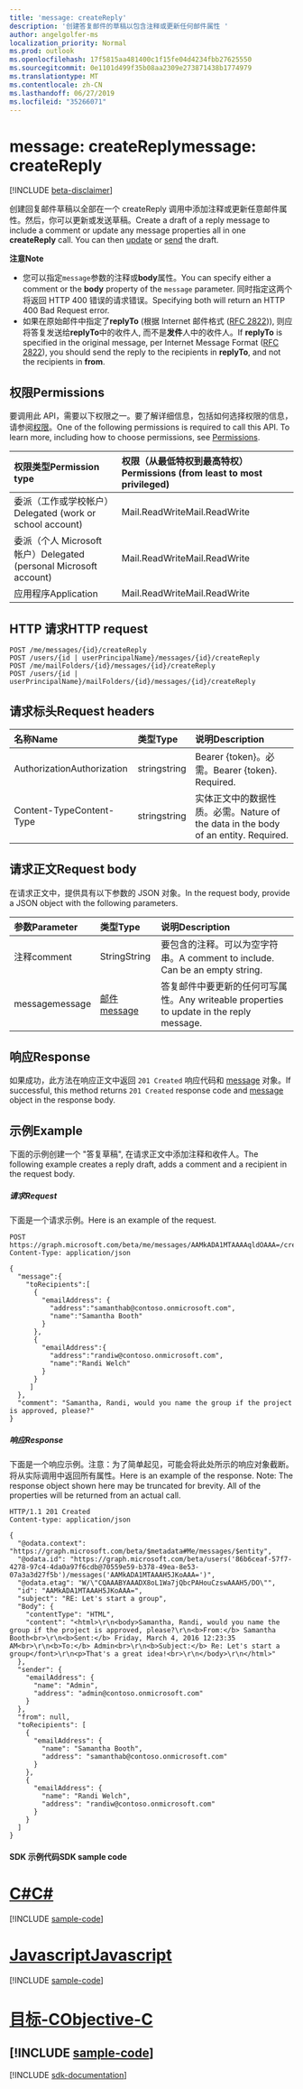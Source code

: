 ```yaml
---
title: 'message: createReply'
description: '创建答复邮件的草稿以包含注释或更新任何邮件属性 '
author: angelgolfer-ms
localization_priority: Normal
ms.prod: outlook
ms.openlocfilehash: 17f5815aa481400c1f15fe04d4234fbb27625550
ms.sourcegitcommit: 0e1101d499f35b08aa2309e273871438b1774979
ms.translationtype: MT
ms.contentlocale: zh-CN
ms.lasthandoff: 06/27/2019
ms.locfileid: "35266071"
---
```

# <a name="message-createreply"></a><span data-ttu-id="e2f18-103">message: createReply</span><span class="sxs-lookup"><span data-stu-id="e2f18-103">message: createReply</span></span>

[!INCLUDE [beta-disclaimer](../../includes/beta-disclaimer.md)]

<span data-ttu-id="e2f18-p101">创建回复邮件草稿以全部在一个 createReply 调用中添加注释或更新任意邮件属性。然后，你可以更新或发送草稿。</span><span class="sxs-lookup"><span data-stu-id="e2f18-p101">Create a draft of a reply message to include a comment or update any message properties all in one **createReply** call. You can then [update](../api/message-update.md) or [send](../api/message-send.md) the draft.</span></span>

<span data-ttu-id="e2f18-106">**注意**</span><span class="sxs-lookup"><span data-stu-id="e2f18-106">**Note**</span></span>

- <span data-ttu-id="e2f18-107">您可以指定`message`参数的注释或**body**属性。</span><span class="sxs-lookup"><span data-stu-id="e2f18-107">You can specify either a comment or the **body** property of the `message` parameter.</span></span> <span data-ttu-id="e2f18-108">同时指定这两个将返回 HTTP 400 错误的请求错误。</span><span class="sxs-lookup"><span data-stu-id="e2f18-108">Specifying both will return an HTTP 400 Bad Request error.</span></span>
- <span data-ttu-id="e2f18-109">如果在原始邮件中指定了**replyTo** (根据 Internet 邮件格式 ([RFC 2822](https://www.rfc-editor.org/info/rfc2822))), 则应将答复发送给**replyTo**中的收件人, 而不是**发件**人中的收件人。</span><span class="sxs-lookup"><span data-stu-id="e2f18-109">If **replyTo** is specified in the original message, per Internet Message Format ([RFC 2822](https://www.rfc-editor.org/info/rfc2822)), you should send the reply to the recipients in **replyTo**, and not the recipients in **from**.</span></span> 

## <a name="permissions"></a><span data-ttu-id="e2f18-110">权限</span><span class="sxs-lookup"><span data-stu-id="e2f18-110">Permissions</span></span>
<span data-ttu-id="e2f18-p103">要调用此 API，需要以下权限之一。要了解详细信息，包括如何选择权限的信息，请参阅[权限](/graph/permissions-reference)。</span><span class="sxs-lookup"><span data-stu-id="e2f18-p103">One of the following permissions is required to call this API. To learn more, including how to choose permissions, see [Permissions](/graph/permissions-reference).</span></span>

|<span data-ttu-id="e2f18-113">权限类型</span><span class="sxs-lookup"><span data-stu-id="e2f18-113">Permission type</span></span>      | <span data-ttu-id="e2f18-114">权限（从最低特权到最高特权）</span><span class="sxs-lookup"><span data-stu-id="e2f18-114">Permissions (from least to most privileged)</span></span>              |
|:--------------------|:---------------------------------------------------------|
|<span data-ttu-id="e2f18-115">委派（工作或学校帐户）</span><span class="sxs-lookup"><span data-stu-id="e2f18-115">Delegated (work or school account)</span></span> | <span data-ttu-id="e2f18-116">Mail.ReadWrite</span><span class="sxs-lookup"><span data-stu-id="e2f18-116">Mail.ReadWrite</span></span>    |
|<span data-ttu-id="e2f18-117">委派（个人 Microsoft 帐户）</span><span class="sxs-lookup"><span data-stu-id="e2f18-117">Delegated (personal Microsoft account)</span></span> | <span data-ttu-id="e2f18-118">Mail.ReadWrite</span><span class="sxs-lookup"><span data-stu-id="e2f18-118">Mail.ReadWrite</span></span>    |
|<span data-ttu-id="e2f18-119">应用程序</span><span class="sxs-lookup"><span data-stu-id="e2f18-119">Application</span></span> | <span data-ttu-id="e2f18-120">Mail.ReadWrite</span><span class="sxs-lookup"><span data-stu-id="e2f18-120">Mail.ReadWrite</span></span> |

## <a name="http-request"></a><span data-ttu-id="e2f18-121">HTTP 请求</span><span class="sxs-lookup"><span data-stu-id="e2f18-121">HTTP request</span></span>
<!-- { "blockType": "ignored" } -->
```http
POST /me/messages/{id}/createReply
POST /users/{id | userPrincipalName}/messages/{id}/createReply
POST /me/mailFolders/{id}/messages/{id}/createReply
POST /users/{id | userPrincipalName}/mailFolders/{id}/messages/{id}/createReply
```
## <a name="request-headers"></a><span data-ttu-id="e2f18-122">请求标头</span><span class="sxs-lookup"><span data-stu-id="e2f18-122">Request headers</span></span>
| <span data-ttu-id="e2f18-123">名称</span><span class="sxs-lookup"><span data-stu-id="e2f18-123">Name</span></span>       | <span data-ttu-id="e2f18-124">类型</span><span class="sxs-lookup"><span data-stu-id="e2f18-124">Type</span></span> | <span data-ttu-id="e2f18-125">说明</span><span class="sxs-lookup"><span data-stu-id="e2f18-125">Description</span></span>|
|:---------------|:--------|:----------|
| <span data-ttu-id="e2f18-126">Authorization</span><span class="sxs-lookup"><span data-stu-id="e2f18-126">Authorization</span></span>  | <span data-ttu-id="e2f18-127">string</span><span class="sxs-lookup"><span data-stu-id="e2f18-127">string</span></span>  | <span data-ttu-id="e2f18-p104">Bearer {token}。必需。</span><span class="sxs-lookup"><span data-stu-id="e2f18-p104">Bearer {token}. Required.</span></span> |
| <span data-ttu-id="e2f18-130">Content-Type</span><span class="sxs-lookup"><span data-stu-id="e2f18-130">Content-Type</span></span> | <span data-ttu-id="e2f18-131">string</span><span class="sxs-lookup"><span data-stu-id="e2f18-131">string</span></span>  | <span data-ttu-id="e2f18-p105">实体正文中的数据性质。必需。</span><span class="sxs-lookup"><span data-stu-id="e2f18-p105">Nature of the data in the body of an entity. Required.</span></span> |

## <a name="request-body"></a><span data-ttu-id="e2f18-134">请求正文</span><span class="sxs-lookup"><span data-stu-id="e2f18-134">Request body</span></span>
<span data-ttu-id="e2f18-135">在请求正文中，提供具有以下参数的 JSON 对象。</span><span class="sxs-lookup"><span data-stu-id="e2f18-135">In the request body, provide a JSON object with the following parameters.</span></span>

| <span data-ttu-id="e2f18-136">参数</span><span class="sxs-lookup"><span data-stu-id="e2f18-136">Parameter</span></span>    | <span data-ttu-id="e2f18-137">类型</span><span class="sxs-lookup"><span data-stu-id="e2f18-137">Type</span></span>   |<span data-ttu-id="e2f18-138">说明</span><span class="sxs-lookup"><span data-stu-id="e2f18-138">Description</span></span>|
|:---------------|:--------|:----------|
|<span data-ttu-id="e2f18-139">注释</span><span class="sxs-lookup"><span data-stu-id="e2f18-139">comment</span></span>|<span data-ttu-id="e2f18-140">String</span><span class="sxs-lookup"><span data-stu-id="e2f18-140">String</span></span>|<span data-ttu-id="e2f18-p106">要包含的注释。可以为空字符串。</span><span class="sxs-lookup"><span data-stu-id="e2f18-p106">A comment to include. Can be an empty string.</span></span>|
|<span data-ttu-id="e2f18-143">message</span><span class="sxs-lookup"><span data-stu-id="e2f18-143">message</span></span>|[<span data-ttu-id="e2f18-144">邮件</span><span class="sxs-lookup"><span data-stu-id="e2f18-144">message</span></span>](../resources/message.md)|<span data-ttu-id="e2f18-145">答复邮件中要更新的任何可写属性。</span><span class="sxs-lookup"><span data-stu-id="e2f18-145">Any writeable properties to update in the reply message.</span></span>|

## <a name="response"></a><span data-ttu-id="e2f18-146">响应</span><span class="sxs-lookup"><span data-stu-id="e2f18-146">Response</span></span>

<span data-ttu-id="e2f18-147">如果成功，此方法在响应正文中返回 `201 Created` 响应代码和 [message](../resources/message.md) 对象。</span><span class="sxs-lookup"><span data-stu-id="e2f18-147">If successful, this method returns `201 Created` response code and [message](../resources/message.md) object in the response body.</span></span>

## <a name="example"></a><span data-ttu-id="e2f18-148">示例</span><span class="sxs-lookup"><span data-stu-id="e2f18-148">Example</span></span>
<span data-ttu-id="e2f18-149">下面的示例创建一个 "答复草稿", 在请求正文中添加注释和收件人。</span><span class="sxs-lookup"><span data-stu-id="e2f18-149">The following example creates a reply draft, adds a comment and a recipient in the request body.</span></span>
##### <a name="request"></a><span data-ttu-id="e2f18-150">请求</span><span class="sxs-lookup"><span data-stu-id="e2f18-150">Request</span></span>
<span data-ttu-id="e2f18-151">下面是一个请求示例。</span><span class="sxs-lookup"><span data-stu-id="e2f18-151">Here is an example of the request.</span></span>
<!-- {
  "blockType": "request",
  "name": "message_createreply"
}-->
```http
POST https://graph.microsoft.com/beta/me/messages/AAMkADA1MTAAAAqldOAAA=/createReply
Content-Type: application/json

{
  "message":{  
    "toRecipients":[
      {
        "emailAddress": {
          "address":"samanthab@contoso.onmicrosoft.com",
          "name":"Samantha Booth"
        }
      },
      {
        "emailAddress":{
          "address":"randiw@contoso.onmicrosoft.com",
          "name":"Randi Welch"
        }
      }
     ]
  },
  "comment": "Samantha, Randi, would you name the group if the project is approved, please?" 
}
```

##### <a name="response"></a><span data-ttu-id="e2f18-152">响应</span><span class="sxs-lookup"><span data-stu-id="e2f18-152">Response</span></span>
<span data-ttu-id="e2f18-p107">下面是一个响应示例。注意：为了简单起见，可能会将此处所示的响应对象截断。将从实际调用中返回所有属性。</span><span class="sxs-lookup"><span data-stu-id="e2f18-p107">Here is an example of the response. Note: The response object shown here may be truncated for brevity. All of the properties will be returned from an actual call.</span></span>
<!-- {
  "blockType": "response",
  "truncated": true,
  "@odata.type": "microsoft.graph.message"
} -->
```http
HTTP/1.1 201 Created
Content-type: application/json

{
  "@odata.context": "https://graph.microsoft.com/beta/$metadata#Me/messages/$entity",
  "@odata.id": "https://graph.microsoft.com/beta/users('86b6ceaf-57f7-4278-97c4-4da0a97f6cdb@70559e59-b378-49ea-8e53-07a3a3d27f5b')/messages('AAMkADA1MTAAAH5JKoAAA=')",
  "@odata.etag": "W/\"CQAAABYAAADX8oL1Wa7jQbcPAHouCzswAAAH5/DO\"",
  "id": "AAMkADA1MTAAAH5JKoAAA=",
  "subject": "RE: Let's start a group",
  "Body": {
    "contentType": "HTML",
    "content": "<html>\r\n<body>Samantha, Randi, would you name the group if the project is approved, please?\r\n<b>From:</b> Samantha Booth<br>\r\n<b>Sent:</b> Friday, March 4, 2016 12:23:35 AM<br>\r\n<b>To:</b> Admin<br>\r\n<b>Subject:</b> Re: Let's start a group</font>\r\n<p>That's a great idea!<br>\r\n</body>\r\n</html>"
  },
  "sender": {
    "emailAddress": {
      "name": "Admin",
      "address": "admin@contoso.onmicrosoft.com"
    }
  },
  "from": null,
  "toRecipients": [
    {
      "emailAddress": {
        "name": "Samantha Booth",
        "address": "samanthab@contoso.onmicrosoft.com"
      }
    },
    {
      "emailAddress": {
        "name": "Randi Welch",
        "address": "randiw@contoso.onmicrosoft.com"
      }
    }
  ]
}
```
#### <a name="sdk-sample-code"></a><span data-ttu-id="e2f18-156">SDK 示例代码</span><span class="sxs-lookup"><span data-stu-id="e2f18-156">SDK sample code</span></span>
# <a name="ctabcs"></a>[<span data-ttu-id="e2f18-157">C#</span><span class="sxs-lookup"><span data-stu-id="e2f18-157">C#</span></span>](#tab/cs)
[!INCLUDE [sample-code](../includes/message_createreply-Cs-snippets.md)]

# <a name="javascripttabjavascript"></a>[<span data-ttu-id="e2f18-158">Javascript</span><span class="sxs-lookup"><span data-stu-id="e2f18-158">Javascript</span></span>](#tab/javascript)
[!INCLUDE [sample-code](../includes/message_createreply-Javascript-snippets.md)]

# <a name="objective-ctabobjective-c"></a>[<span data-ttu-id="e2f18-159">目标-C</span><span class="sxs-lookup"><span data-stu-id="e2f18-159">Objective-C</span></span>](#tab/objective-c)
[!INCLUDE [sample-code](../includes/message_createreply-Objective-C-snippets.md)]
---

[!INCLUDE [sdk-documentation](../includes/snippets_sdk_documentation_link.md)]

<!-- uuid: 8fcb5dbc-d5aa-4681-8e31-b001d5168d79
2015-10-25 14:57:30 UTC -->
<!--
{
  "type": "#page.annotation",
  "description": "message: createReply",
  "keywords": "",
  "section": "documentation",
  "tocPath": "",
  "suppressions": [
    "Error: /api-reference/beta/api/message-createreply.md:\r\n      BookmarkMissing: '[#tab/objective-c](Objective-C)'. Did you mean: #objective-c (score: 4)",
    "Error: /api-reference/beta/api/message-createreply.md:\r\n      BookmarkMissing: '[#tab/cs](C#)'. Did you mean: #c (score: 5)",
    "Error: /api-reference/beta/api/message-createreply.md:\r\n      BookmarkMissing: '[#tab/javascript](Javascript)'. Did you mean: #javascript (score: 4)"
  ]
}
-->
